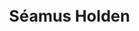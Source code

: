 ---
layout: page
title: Séamus Holden
description: Professor of Microbial Biophysics
img: assets/img/people/Seamus_Holden_profile.jpg
importance: 1
category: PIs
redirect: https://warwick.ac.uk/fac/sci/lifesci/people/sholden/
---